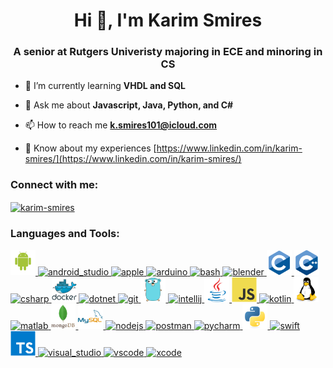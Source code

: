 <h1 align="center">Hi 👋, I'm Karim Smires</h1>
<h3 align="center">A senior at Rutgers Univeristy majoring in ECE and minoring in CS</h3>

- 🌱 I’m currently learning **VHDL and SQL**

- 💬 Ask me about **Javascript, Java, Python, and C#**

- 📫 How to reach me **k.smires101@icloud.com**

- 📄 Know about my experiences [https://www.linkedin.com/in/karim-smires/](https://www.linkedin.com/in/karim-smires/)

<h3 align="left">Connect with me:</h3>
<p align="left">
<a href="https://linkedin.com/in/karim-smires" target="blank"><img align="center" src="https://raw.githubusercontent.com/rahuldkjain/github-profile-readme-generator/master/src/images/icons/Social/linked-in-alt.svg" alt="karim-smires" height="30" width="40" /></a>
</p>

<h3 align="left">Languages and Tools:</h3>
<p align="left"> 

<!-- Android --> 
<a href="https://developer.android.com" target="_blank" rel="noreferrer"> <img src="https://raw.githubusercontent.com/devicons/devicon/master/icons/android/android-original-wordmark.svg" alt="android" width="40" height="40"/> </a> <!-- Android Studio --> <a href="https://developer.android.com/studio" target="_blank" rel="noreferrer"> <img src="https://cdn.jsdelivr.net/gh/devicons/devicon@latest/icons/androidstudio/androidstudio-original.svg" alt="android_studio" width="40" height="40"/> </a> <!-- Apple --> <a href="https://https://developer.apple.com" target="_blank" rel="noreferrer"> <img src="https://cdn.jsdelivr.net/gh/devicons/devicon@latest/icons/apple/apple-original.svg" alt="apple" width="40" height="40"/> </a> <!-- Arduino --> <a href="https://www.arduino.cc/" target="_blank" rel="noreferrer"> <img src="https://cdn.worldvectorlogo.com/logos/arduino-1.svg" alt="arduino" width="40" height="40"/> </a> <!-- Bash --> <a href="https://www.gnu.org/software/bash/" target="_blank" rel="noreferrer"> <img src="https://cdn.jsdelivr.net/gh/devicons/devicon@latest/icons/bash/bash-original.svg" alt="bash" width="40" height="40"/> </a>  <!-- Blender --> <a href="https://www.blender.org" target="_blank" rel="noreferrer"> <img src="https://cdn.jsdelivr.net/gh/devicons/devicon@latest/icons/blender/blender-original.svg" alt="blender" width="40" height="40"/> </a> <!-- C --> <a href="https://www.cprogramming.com/" target="_blank" rel="noreferrer"> <img src="https://raw.githubusercontent.com/devicons/devicon/master/icons/c/c-original.svg" alt="c" width="40" height="40"/> </a> <!-- C++ --> <a href="https://www.w3schools.com/cpp/" target="_blank" rel="noreferrer"> <img src="https://raw.githubusercontent.com/devicons/devicon/master/icons/cplusplus/cplusplus-original.svg" alt="cplusplus" width="40" height="40"/> </a> <!-- C# --> <a href="https://www.w3schools.com/cs/" target="_blank" rel="noreferrer"> <img src="https://cdn.jsdelivr.net/gh/devicons/devicon@latest/icons/csharp/csharp-original.svg" alt="csharp" width="40" height="40"/> </a> <!-- Docker --> <a href="https://www.docker.com/" target="_blank" rel="noreferrer"> <img src="https://raw.githubusercontent.com/devicons/devicon/master/icons/docker/docker-original-wordmark.svg" alt="docker" width="40" height="40"/> </a> <!-- dotnet --> <a href="https://dotnet.microsoft.com/en-us/" target="_blank" rel="noreferrer"> <img src="https://cdn.jsdelivr.net/gh/devicons/devicon@latest/icons/dotnetcore/dotnetcore-original.svg" alt="dotnet" width="40" height="40"/> </a>  <!-- Git --> <a href="https://git-scm.com/" target="_blank" rel="noreferrer"> <img src="https://www.vectorlogo.zone/logos/git-scm/git-scm-icon.svg" alt="git" width="40" height="40"/> </a> <!-- GO --> <a href="https://golang.org" target="_blank" rel="noreferrer"> <img src="https://raw.githubusercontent.com/devicons/devicon/master/icons/go/go-original.svg" alt="go" width="40" height="40"/> </a>  <!-- IntelliJ --> <a href="https://www.jetbrains.com/idea/" target="_blank" rel="noreferrer"> <img src="https://cdn.jsdelivr.net/gh/devicons/devicon@latest/icons/intellij/intellij-original.svg" alt="intellij" width="40" height="40"/> </a> <!-- Java --> <a href="https://www.java.com" target="_blank" rel="noreferrer"> <img src="https://raw.githubusercontent.com/devicons/devicon/master/icons/java/java-original.svg" alt="java" width="40" height="40"/> </a> <!-- JavaScript --> <a href="https://developer.mozilla.org/en-US/docs/Web/JavaScript" target="_blank" rel="noreferrer"> <img src="https://raw.githubusercontent.com/devicons/devicon/master/icons/javascript/javascript-original.svg" alt="javascript" width="40" height="40"/> </a> <!-- Kotlin --> <a href="https://kotlinlang.org" target="_blank" rel="noreferrer"> <img src="https://www.vectorlogo.zone/logos/kotlinlang/kotlinlang-icon.svg" alt="kotlin" width="40" height="40"/> </a> <!-- Linux --> <a href="https://www.linux.org/" target="_blank" rel="noreferrer"> <img src="https://raw.githubusercontent.com/devicons/devicon/master/icons/linux/linux-original.svg" alt="linux" width="40" height="40"/> </a> <!-- MATLAB --> <a href="https://www.mathworks.com/" target="_blank" rel="noreferrer"> <img src="https://upload.wikimedia.org/wikipedia/commons/2/21/Matlab_Logo.png" alt="matlab" width="40" height="40"/> </a> <!-- MongoDB --> <a href="https://www.mongodb.com/" target="_blank" rel="noreferrer"> <img src="https://raw.githubusercontent.com/devicons/devicon/master/icons/mongodb/mongodb-original-wordmark.svg" alt="mongodb" width="40" height="40"/> </a> <!-- MySQL --> <a href="https://www.mysql.com/" target="_blank" rel="noreferrer"> <img src="https://raw.githubusercontent.com/devicons/devicon/master/icons/mysql/mysql-original-wordmark.svg" alt="mysql" width="40" height="40"/> </a> <!-- NodeJS --> <a href="https://nodejs.org/en" target="_blank" rel="noreferrer"> <img src="https://cdn.jsdelivr.net/gh/devicons/devicon@latest/icons/nodejs/nodejs-original.svg"  alt="nodejs" width="40" height="40"/> </a> <!-- Postman --> <a href="https://postman.com" target="_blank" rel="noreferrer"> <img src="https://www.vectorlogo.zone/logos/getpostman/getpostman-icon.svg" alt="postman" width="40" height="40"/> </a> <!-- Pycharm --> <a href="https://www.jetbrains.com/pycharm/" target="_blank" rel="noreferrer"> <img src="https://cdn.jsdelivr.net/gh/devicons/devicon@latest/icons/pycharm/pycharm-original.svg" alt="pycharm" width="40" height="40"/> </a>  <!-- Python --> <a href="https://www.python.org" target="_blank" rel="noreferrer"> <img src="https://raw.githubusercontent.com/devicons/devicon/master/icons/python/python-original.svg" alt="python" width="40" height="40"/> </a>  <!-- Swift --> <a href="https://www.swift.org" target="_blank" rel="noreferrer"> <img src="https://cdn.jsdelivr.net/gh/devicons/devicon@latest/icons/swift/swift-original.svg" alt="swift" width="40" height="40"/> </a> <!-- TypeScript --> <a href="https://www.typescriptlang.org/" target="_blank" rel="noreferrer"> <img src="https://raw.githubusercontent.com/devicons/devicon/master/icons/typescript/typescript-original.svg" alt="typescript" width="40" height="40"/> </a> <!-- Visual Studio --> <a href="https://visualstudio.microsoft.com" target="_blank" rel="noreferrer"> <img src="https://cdn.jsdelivr.net/gh/devicons/devicon@latest/icons/visualstudio/visualstudio-original.svg" alt="visual_studio" width="40" height="40"/> </a> <!-- VSCode --> <a href="https://visualstudio.microsoft.com" target="_blank" rel="noreferrer"> <img src="https://cdn.jsdelivr.net/gh/devicons/devicon@latest/icons/vscode/vscode-original.svg" alt="vscode" width="40" height="40"/> </a> <!-- Xcode --> <a href="https://developer.apple.com/xcode/" target="_blank" rel="noreferrer"> <img src="https://cdn.jsdelivr.net/gh/devicons/devicon@latest/icons/xcode/xcode-original.svg" alt="xcode" width="40" height="40"/> </a>
